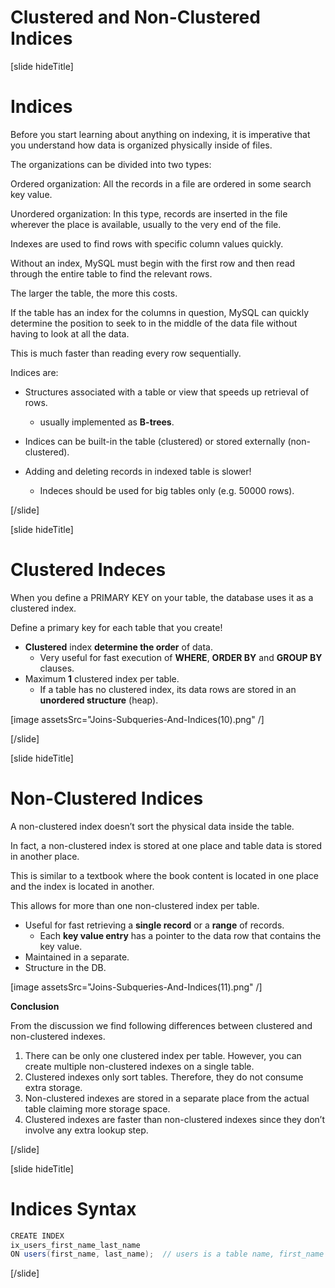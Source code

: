 # Clustered and Non-Clustered Indices

[slide hideTitle]

# Indices

Before you start learning about anything on indexing, it is imperative that you understand how data is organized physically inside of files.

The organizations can be divided into two types:

Ordered organization: All the records in a file are ordered in some search key value.

Unordered organization: In this type, records are inserted in the file wherever the place is available, usually to the very end of the file.

Indexes are used to find rows with specific column values quickly.

Without an index, MySQL must begin with the first row and then read through the entire table to find the relevant rows.

The larger the table, the more this costs. 

If the table has an index for the columns in question, MySQL can quickly determine the position to seek to in the middle of the data file without having to look at all the data.

This is much faster than reading every row sequentially.

Indices are:

- Structures associated with a table or view that speeds up retrieval of rows.
  - usually implemented as **B-trees**.
- Indices can be built-in the table (clustered) or stored externally (non-clustered).

- Adding and deleting records in indexed table is slower!
  - Indeces should be used for big tables only (e.g. 50000 rows).

[/slide]

[slide hideTitle]

# Clustered Indeces

When you define a PRIMARY KEY on your table, the database uses it as a clustered index.

Define a primary key for each table that you create!

- **Clustered** index **determine the order** of data.
  - Very useful for fast execution of **WHERE**, **ORDER BY** and **GROUP BY** clauses.
- Maximum **1** clustered index per table.
  - If a table has no clustered index, its data rows are stored in an **unordered structure** (heap).

[image assetsSrc="Joins-Subqueries-And-Indices(10).png" /]

[/slide]

[slide hideTitle]

# Non-Clustered Indices

A non-clustered index doesn’t sort the physical data inside the table.

In fact, a non-clustered index is stored at one place and table data is stored in another place.

This is similar to a textbook where the book content is located in one place and the index is located in another.

This allows for more than one non-clustered index per table.

- Useful for fast retrieving a **single record** or a **range** of records.
  - Each **key value entry** has a pointer to the data row that contains the key value.
- Maintained in a separate.
- Structure in the DB.

[image assetsSrc="Joins-Subqueries-And-Indices(11).png" /]

**Conclusion**

From the discussion we find following differences between clustered and non-clustered indexes.

1. There can be only one clustered index per table. However, you can create multiple non-clustered indexes on a single table.
2. Clustered indexes only sort tables. Therefore, they do not consume extra storage.
3. Non-clustered indexes are stored in a separate place from the actual table claiming more storage space.
4. Clustered indexes are faster than non-clustered indexes since they don’t involve any extra lookup step.

[/slide]

[slide hideTitle]

# Indices Syntax

```Java
CREATE INDEX
ix_users_first_name_last_name
ON users(first_name, last_name);  // users is a table name, first_name and last_name are column names
```

[/slide]
